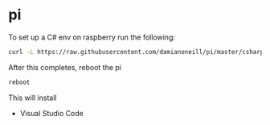 # pi

To set up a C# env on raspberry run the following:

```sh
curl -L https://raw.githubusercontent.com/damianoneill/pi/master/csharp-setup.sh | bash
```

After this completes, reboot the pi

```sh
reboot
```

This will install

* Visual Studio Code
